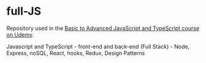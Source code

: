 # full-JS
Repository used in the [Basic to Advanced JavaScript and TypeScript course on Udemy](https://www.udemy.com/course/curso-de-javascript-moderno-do-basico-ao-avancado). 

Javascript and TypeScript - front-end and back-end (Full Stack) - Node, Express, noSQL, React, hooks, Redux, Design Patterns